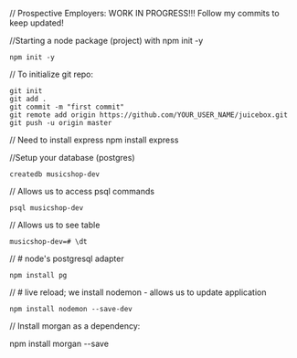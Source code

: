 // Prospective Employers:  WORK IN PROGRESS!!! Follow my commits to keep updated!

//Starting a node package (project) with npm init -y

    npm init -y

// To initialize git repo:

    git init
    git add .
    git commit -m "first commit"
    git remote add origin https://github.com/YOUR_USER_NAME/juicebox.git
    git push -u origin master

// Need to install express
npm install express

//Setup your database (postgres)

    createdb musicshop-dev

// Allows us to access psql commands

    psql musicshop-dev

// Allows us to see table

    musicshop-dev=# \dt

// # node's postgresql adapter

    npm install pg

// # live reload; we install nodemon - allows us to update application
    
    npm install nodemon --save-dev 

// Install morgan as a dependency:

npm install morgan --save

